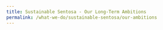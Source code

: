 ```yaml
---
title: Sustainable Sentosa - Our Long-Term Ambitions
permalink: /what-we-do/sustainable-sentosa/our-ambitions
---
```

